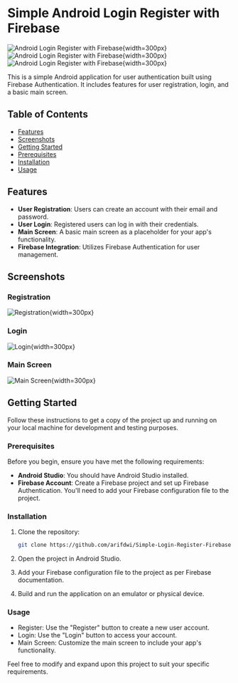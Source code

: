 # Simple Android Login Register with Firebase 

![Android Login Register with Firebase](ASSETS/login.png){width=300px}
![Android Login Register with Firebase](ASSETS/registration.png){width=300px}
![Android Login Register with Firebase](ASSETS/main.png){width=300px}

This is a simple Android application for user authentication built using Firebase Authentication. It includes features for user registration, login, and a basic main screen.

## Table of Contents

- [Features](#features)
- [Screenshots](#screenshots)
- [Getting Started](#getting-started)
- [Prerequisites](#prerequisites)
- [Installation](#installation)
- [Usage](#usage)

## Features

- **User Registration**: Users can create an account with their email and password.
- **User Login**: Registered users can log in with their credentials.
- **Main Screen**: A basic main screen as a placeholder for your app's functionality.
- **Firebase Integration**: Utilizes Firebase Authentication for user management.

## Screenshots

### Registration
![Registration](ASSETS/registration.png){width=300px}

### Login
![Login](ASSETS/login.png){width=300px}

### Main Screen
![Main Screen](ASSETS/main.png){width=300px}

## Getting Started

Follow these instructions to get a copy of the project up and running on your local machine for development and testing purposes.

### Prerequisites

Before you begin, ensure you have met the following requirements:

- **Android Studio**: You should have Android Studio installed.
- **Firebase Account**: Create a Firebase project and set up Firebase Authentication. You'll need to add your Firebase configuration file to the project.

### Installation

1. Clone the repository:

   ```bash
   git clone https://github.com/arifdwi/Simple-Login-Register-Firebase.git
2. Open the project in Android Studio.
3. Add your Firebase configuration file to the project as per Firebase documentation.
4. Build and run the application on an emulator or physical device.

### Usage
- Register: Use the "Register" button to create a new user account.
- Login: Use the "Login" button to access your account.
- Main Screen: Customize the main screen to include your app's functionality.

Feel free to modify and expand upon this project to suit your specific requirements.
